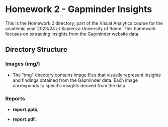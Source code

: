 # Homework 2 - Gapminder Insights

This is the Homework 2 directory, part of the Visual Analytics course for the academic year 2023/24 at Sapienza University of Rome. This homework focuses on extracting insights from the Gapminder website data.

## Directory Structure

### Images (img/)

- The "img" directory contains image files that visually represent insights and findings obtained from the Gapminder data. Each image corresponds to specific insights derived from the data.

### Reports

- **report.pptx**;

- **report.pdf**.
